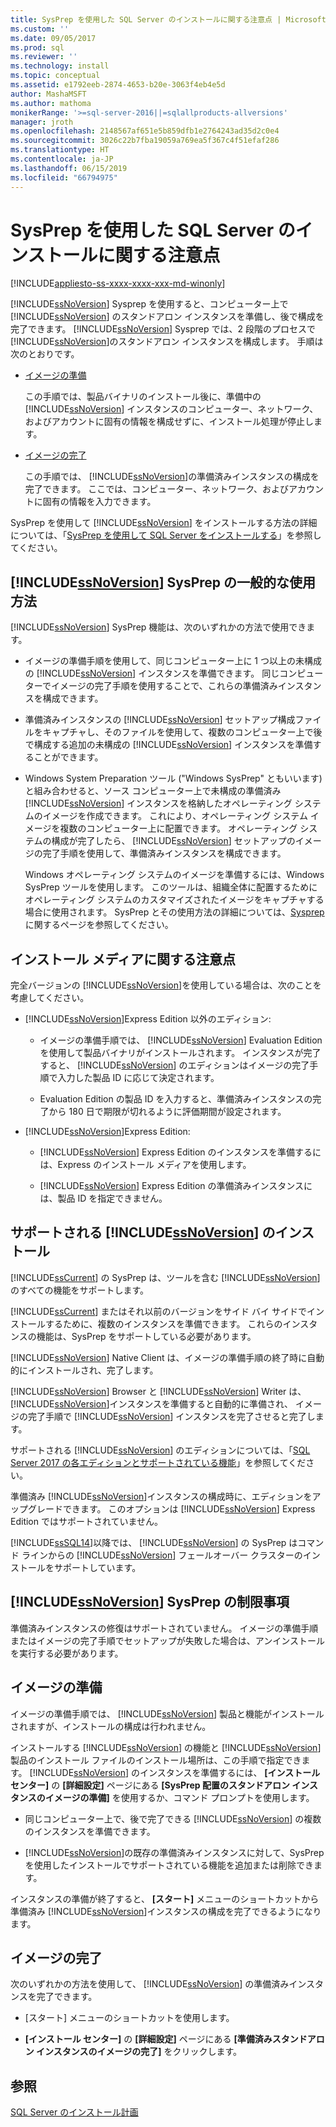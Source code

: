 ```yaml
---
title: SysPrep を使用した SQL Server のインストールに関する注意点 | Microsoft Docs
ms.custom: ''
ms.date: 09/05/2017
ms.prod: sql
ms.reviewer: ''
ms.technology: install
ms.topic: conceptual
ms.assetid: e1792eeb-2874-4653-b20e-3063f4eb4e5d
author: MashaMSFT
ms.author: mathoma
monikerRange: '>=sql-server-2016||=sqlallproducts-allversions'
manager: jroth
ms.openlocfilehash: 2148567af651e5b859dfb1e2764243ad35d2c0e4
ms.sourcegitcommit: 3026c22b7fba19059a769ea5f367c4f51efaf286
ms.translationtype: HT
ms.contentlocale: ja-JP
ms.lasthandoff: 06/15/2019
ms.locfileid: "66794975"
---
```

# <a name="considerations-for-installing-sql-server-using-sysprep"></a>SysPrep を使用した SQL Server のインストールに関する注意点

[!INCLUDE[appliesto-ss-xxxx-xxxx-xxx-md-winonly](../../includes/appliesto-ss-xxxx-xxxx-xxx-md-winonly.md)]

[!INCLUDE[ssNoVersion](../../includes/ssnoversion-md.md)] Sysprep を使用すると、コンピューター上で [!INCLUDE[ssNoVersion](../../includes/ssnoversion-md.md)] のスタンドアロン インスタンスを準備し、後で構成を完了できます。 [!INCLUDE[ssNoVersion](../../includes/ssnoversion-md.md)] Sysprep では、2 段階のプロセスで [!INCLUDE[ssNoVersion](../../includes/ssnoversion-md.md)]のスタンドアロン インスタンスを構成します。 手順は次のとおりです。  
  
- [イメージの準備](#BKMK_PrepareImage)  
  
    この手順では、製品バイナリのインストール後に、準備中の [!INCLUDE[ssNoVersion](../../includes/ssnoversion-md.md)] インスタンスのコンピューター、ネットワーク、およびアカウントに固有の情報を構成せずに、インストール処理が停止します。  
  
- [イメージの完了](#BKMK_CompleteImage)  
  
    この手順では、 [!INCLUDE[ssNoVersion](../../includes/ssnoversion-md.md)]の準備済みインスタンスの構成を完了できます。 ここでは、コンピューター、ネットワーク、およびアカウントに固有の情報を入力できます。  
  
SysPrep を使用して [!INCLUDE[ssNoVersion](../../includes/ssnoversion-md.md)] をインストールする方法の詳細については、「[SysPrep を使用して SQL Server をインストールする](../../database-engine/install-windows/install-sql-server-using-sysprep.md)」を参照してください。  
  
## <a name="common-uses-for-includessnoversionincludesssnoversion-mdmd-sysprep"></a>[!INCLUDE[ssNoVersion](../../includes/ssnoversion-md.md)] SysPrep の一般的な使用方法  
[!INCLUDE[ssNoVersion](../../includes/ssnoversion-md.md)] SysPrep 機能は、次のいずれかの方法で使用できます。  
  
- イメージの準備手順を使用して、同じコンピューター上に 1 つ以上の未構成の [!INCLUDE[ssNoVersion](../../includes/ssnoversion-md.md)] インスタンスを準備できます。 同じコンピューターでイメージの完了手順を使用することで、これらの準備済みインスタンスを構成できます。  
  
- 準備済みインスタンスの [!INCLUDE[ssNoVersion](../../includes/ssnoversion-md.md)] セットアップ構成ファイルをキャプチャし、そのファイルを使用して、複数のコンピューター上で後で構成する追加の未構成の [!INCLUDE[ssNoVersion](../../includes/ssnoversion-md.md)] インスタンスを準備することができます。  
  
- Windows System Preparation ツール ("Windows SysPrep" ともいいます) と組み合わせると、ソース コンピューター上で未構成の準備済み [!INCLUDE[ssNoVersion](../../includes/ssnoversion-md.md)] インスタンスを格納したオペレーティング システムのイメージを作成できます。 これにより、オペレーティング システム イメージを複数のコンピューター上に配置できます。 オペレーティング システムの構成が完了したら、 [!INCLUDE[ssNoVersion](../../includes/ssnoversion-md.md)] セットアップのイメージの完了手順を使用して、準備済みインスタンスを構成できます。  
  
    Windows オペレーティング システムのイメージを準備するには、Windows SysPrep ツールを使用します。 このツールは、組織全体に配置するためにオペレーティング システムのカスタマイズされたイメージをキャプチャする場合に使用されます。 SysPrep とその使用方法の詳細については、[Sysprep](https://docs.microsoft.com/windows-hardware/manufacture/desktop/sysprep--system-preparation--overview) に関するページを参照してください。  
  
## <a name="installation-media-considerations"></a>インストール メディアに関する注意点  
 完全バージョンの [!INCLUDE[ssNoVersion](../../includes/ssnoversion-md.md)]を使用している場合は、次のことを考慮してください。  
  
- [!INCLUDE[ssNoVersion](../../includes/ssnoversion-md.md)]Express Edition 以外のエディション:  
  
    - イメージの準備手順では、 [!INCLUDE[ssNoVersion](../../includes/ssnoversion-md.md)] Evaluation Edition を使用して製品バイナリがインストールされます。 インスタンスが完了すると、 [!INCLUDE[ssNoVersion](../../includes/ssnoversion-md.md)] のエディションはイメージの完了手順で入力した製品 ID に応じて決定されます。  
  
    - Evaluation Edition の製品 ID を入力すると、準備済みインスタンスの完了から 180 日で期限が切れるように評価期間が設定されます。  
  
- [!INCLUDE[ssNoVersion](../../includes/ssnoversion-md.md)]Express Edition:  
  
    - [!INCLUDE[ssNoVersion](../../includes/ssnoversion-md.md)] Express Edition のインスタンスを準備するには、Express のインストール メディアを使用します。  
  
    - [!INCLUDE[ssNoVersion](../../includes/ssnoversion-md.md)] Express Edition の準備済みインスタンスには、製品 ID を指定できません。  
  
## <a name="supported-includessnoversionincludesssnoversion-mdmd-installations"></a>サポートされる [!INCLUDE[ssNoVersion](../../includes/ssnoversion-md.md)] のインストール  
[!INCLUDE[ssCurrent](../../includes/sscurrent-md.md)] の SysPrep は、ツールを含む [!INCLUDE[ssNoVersion](../../includes/ssnoversion-md.md)]のすべての機能をサポートします。  
  
[!INCLUDE[ssCurrent](../../includes/sscurrent-md.md)] またはそれ以前のバージョンをサイド バイ サイドでインストールするために、複数のインスタンスを準備できます。 これらのインスタンスの機能は、SysPrep をサポートしている必要があります。  
  
[!INCLUDE[ssNoVersion](../../includes/ssnoversion-md.md)] Native Client は、イメージの準備手順の終了時に自動的にインストールされ、完了します。  
  
[!INCLUDE[ssNoVersion](../../includes/ssnoversion-md.md)] Browser と [!INCLUDE[ssNoVersion](../../includes/ssnoversion-md.md)] Writer は、 [!INCLUDE[ssNoVersion](../../includes/ssnoversion-md.md)]インスタンスを準備すると自動的に準備され、 イメージの完了手順で [!INCLUDE[ssNoVersion](../../includes/ssnoversion-md.md)] インスタンスを完了させると完了します。  
  
サポートされる [!INCLUDE[ssNoVersion](../../includes/ssnoversion-md.md)] のエディションについては、「[SQL Server 2017 の各エディションとサポートされている機能](../../sql-server/editions-and-components-of-sql-server-2017.md)」を参照してください。  
  
準備済み [!INCLUDE[ssNoVersion](../../includes/ssnoversion-md.md)]インスタンスの構成時に、エディションをアップグレードできます。 このオプションは [!INCLUDE[ssNoVersion](../../includes/ssnoversion-md.md)] Express Edition ではサポートされていません。  
  
[!INCLUDE[ssSQL14](../../includes/sssql14-md.md)]以降では、 [!INCLUDE[ssNoVersion](../../includes/ssnoversion-md.md)] の SysPrep はコマンド ラインからの [!INCLUDE[ssNoVersion](../../includes/ssnoversion-md.md)] フェールオーバー クラスターのインストールをサポートしています。  
  
## <a name="includessnoversionincludesssnoversion-mdmd-sysprep-limitations"></a>[!INCLUDE[ssNoVersion](../../includes/ssnoversion-md.md)] SysPrep の制限事項  
準備済みインスタンスの修復はサポートされていません。 イメージの準備手順またはイメージの完了手順でセットアップが失敗した場合は、アンインストールを実行する必要があります。  
  
##  <a name="BKMK_PrepareImage"></a> イメージの準備  
イメージの準備手順では、 [!INCLUDE[ssNoVersion](../../includes/ssnoversion-md.md)] 製品と機能がインストールされますが、インストールの構成は行われません。  
  
インストールする [!INCLUDE[ssNoVersion](../../includes/ssnoversion-md.md)] の機能と [!INCLUDE[ssNoVersion](../../includes/ssnoversion-md.md)] 製品のインストール ファイルのインストール場所は、この手順で指定できます。 [!INCLUDE[ssNoVersion](../../includes/ssnoversion-md.md)] のインスタンスを準備するには、 **[インストール センター]** の **[詳細設定]** ページにある **[SysPrep 配置のスタンドアロン インスタンスのイメージの準備]** を使用するか、コマンド プロンプトを使用します。  
  
- 同じコンピューター上で、後で完了できる [!INCLUDE[ssNoVersion](../../includes/ssnoversion-md.md)] の複数のインスタンスを準備できます。  
  
- [!INCLUDE[ssNoVersion](../../includes/ssnoversion-md.md)]の既存の準備済みインスタンスに対して、SysPrep を使用したインストールでサポートされている機能を追加または削除できます。  
  
 インスタンスの準備が終了すると、 **[スタート]** メニューのショートカットから準備済み [!INCLUDE[ssNoVersion](../../includes/ssnoversion-md.md)]インスタンスの構成を完了できるようになります。  
  
##  <a name="BKMK_CompleteImage"></a> イメージの完了  
次のいずれかの方法を使用して、 [!INCLUDE[ssNoVersion](../../includes/ssnoversion-md.md)] の準備済みインスタンスを完了できます。  
  
- [スタート] メニューのショートカットを使用します。  
  
- **[インストール センター]** の **[詳細設定]** ページにある **[準備済みスタンドアロン インスタンスのイメージの完了]** をクリックします。  
  
## <a name="see-also"></a>参照  
[SQL Server のインストール計画](../../sql-server/install/planning-a-sql-server-installation.md)  
